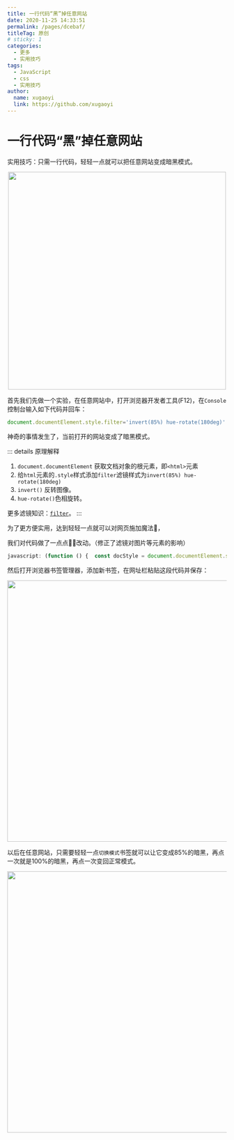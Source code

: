 ```yaml
---
title: 一行代码“黑”掉任意网站
date: 2020-11-25 14:33:51
permalink: /pages/dcebaf/
titleTag: 原创
# sticky: 1
categories: 
  - 更多
  - 实用技巧
tags: 
  - JavaScript
  - css
  - 实用技巧
author: 
  name: xugaoyi
  link: https://github.com/xugaoyi
---
```

# 一行代码“黑”掉任意网站

实用技巧：只需一行代码，轻轻一点就可以把任意网站变成暗黑模式。
<p align="center"><img src="https://cdn.jsdelivr.net/gh/xugaoyi/image_store@master/blog/QQ20211125-163111.2tmjlvz28n80.png" width="500" style="cursor: zoom-in;"></p>

<!-- more -->

首先我们先做一个实验，在任意网站中，打开浏览器开发者工具(F12)，在`Console`控制台输入如下代码并回车：

```js
document.documentElement.style.filter='invert(85%) hue-rotate(180deg)'
```

神奇的事情发生了，当前打开的网站变成了暗黑模式。

::: details 原理解释
1. `document.documentElement` 获取文档对象的根元素，即`<html>`元素
2. 给`html`元素的`.style`样式添加`filter`滤镜样式为`invert(85%) hue-rotate(180deg)`
3. `invert()` 反转图像。
4. `hue-rotate()`色相旋转。

更多滤镜知识：[`filter`](https://developer.mozilla.org/zh-CN/docs/Web/CSS/filter)。
:::





为了更方便实用，达到轻轻一点就可以对网页施加魔法🎉，

我们对代码做了一点点🤏🏻改动。（修正了滤镜对图片等元素的影响）
```js
javascript: (function () {  const docStyle = document.documentElement.style;  if (!window.modeIndex) {    window.modeIndex = 0;  }  const styleList = [    '',    'invert(85%) hue-rotate(180deg)',   'invert(100%) hue-rotate(180deg)',  ];  modeIndex = modeIndex >= styleList.length - 1 ? 0 : modeIndex + 1;  docStyle.filter = styleList[modeIndex];  document.body.querySelectorAll('img, picture, video').forEach(el => el.style.filter = modeIndex ? 'invert(1) hue-rotate(180deg)' : '');})();
```

然后打开浏览器书签管理器，添加新书签，在网址栏粘贴这段代码并保存：
<p align="center"><img src="https://cdn.jsdelivr.net/gh/xugaoyi/image_store@master/blog/QQ20211125-154655.1byvlo5a60xs.png" width="600" style="cursor: zoom-in;"></p>

以后在任意网站，只需要轻轻一点`切换模式`书签就可以让它变成85%的暗黑，再点一次就是100%的暗黑，再点一次变回正常模式。

<p align="center"><img src="https://cdn.jsdelivr.net/gh/xugaoyi/image_store@master/blog/QQ20211125-163111.2tmjlvz28n80.png" width="600" style="cursor: zoom-in;"></p>
